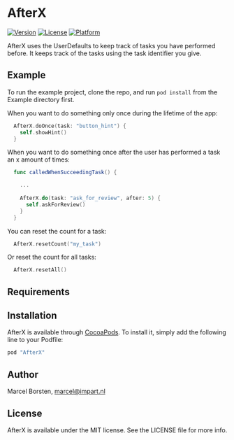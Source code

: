 # AfterX

[![Version](https://img.shields.io/cocoapods/v/AfterX.svg?style=flat)](http://cocoapods.org/pods/AfterX)
[![License](https://img.shields.io/cocoapods/l/AfterX.svg?style=flat)](http://cocoapods.org/pods/AfterX)
[![Platform](https://img.shields.io/cocoapods/p/AfterX.svg?style=flat)](http://cocoapods.org/pods/AfterX)

AfterX uses the UserDefaults to keep track of tasks you have performed before. It keeps track of the tasks using the task identifier you give.

## Example

To run the example project, clone the repo, and run `pod install` from the Example directory first.

When you want to do something only once during the lifetime of the app:
```swift
  AfterX.doOnce(task: "button_hint") {
    self.showHint()
  }
```

When you want to do something once after the user has performed a task an x amount of times:
```swift
  func calledWhenSucceedingTask() {

    ...
    
    AfterX.do(task: "ask_for_review", after: 5) {
      self.askForReview()
    }
  }
```

You can reset the count for a task:
```swift
  AfterX.resetCount("my_task")
```

Or reset the count for all tasks:
```swift
  AfterX.resetAll()
```

## Requirements

## Installation

AfterX is available through [CocoaPods](http://cocoapods.org). To install
it, simply add the following line to your Podfile:

```ruby
pod "AfterX"
```

## Author

Marcel Borsten, marcel@impart.nl

## License

AfterX is available under the MIT license. See the LICENSE file for more info.
